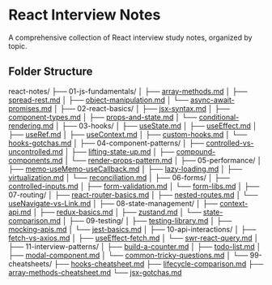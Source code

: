 # React Interview Notes

A comprehensive collection of React interview study notes, organized by topic.

## Folder Structure

react-notes/
├── 01-js-fundamentals/
│   ├── [array-methods.md](01-js-fundamentals/array-methods.md)
│   ├── [spread-rest.md](01-js-fundamentals/spread-rest.md)
│   ├── [object-manipulation.md](01-js-fundamentals/object-manipulation.md)
│   └── [async-await-promises.md](01-js-fundamentals/async-await-promises.md)
│
├── 02-react-basics/
│   ├── [jsx-syntax.md](02-react-basics/jsx-syntax.md)
│   ├── [component-types.md](02-react-basics/component-types.md)
│   ├── [props-and-state.md](02-react-basics/props-and-state.md)
│   └── [conditional-rendering.md](02-react-basics/conditional-rendering.md)
│
├── 03-hooks/
│   ├── [useState.md](03-hooks/useState.md)
│   ├── [useEffect.md](03-hooks/useEffect.md)
│   ├── [useRef.md](03-hooks/useRef.md)
│   ├── [useContext.md](03-hooks/useContext.md)
│   ├── [custom-hooks.md](03-hooks/custom-hooks.md)
│   └── [hooks-gotchas.md](03-hooks/hooks-gotchas.md)
│
├── 04-component-patterns/
│   ├── [controlled-vs-uncontrolled.md](04-component-patterns/controlled-vs-uncontrolled.md)
│   ├── [lifting-state-up.md](04-component-patterns/lifting-state-up.md)
│   ├── [compound-components.md](04-component-patterns/compound-components.md)
│   └── [render-props-pattern.md](04-component-patterns/render-props-pattern.md)
│
├── 05-performance/
│   ├── [memo-useMemo-useCallback.md](05-performance/memo-useMemo-useCallback.md)
│   ├── [lazy-loading.md](05-performance/lazy-loading.md)
│   ├── [virtualization.md](05-performance/virtualization.md)
│   └── [reconciliation.md](05-performance/reconciliation.md)
│
├── 06-forms/
│   ├── [controlled-inputs.md](06-forms/controlled-inputs.md)
│   ├── [form-validation.md](06-forms/form-validation.md)
│   └── [form-libs.md](06-forms/form-libs.md)
│
├── 07-routing/
│   ├── [react-router-basics.md](07-routing/react-router-basics.md)
│   ├── [nested-routes.md](07-routing/nested-routes.md)
│   └── [useNavigate-vs-Link.md](07-routing/useNavigate-vs-Link.md)
│
├── 08-state-management/
│   ├── [context-api.md](08-state-management/context-api.md)
│   ├── [redux-basics.md](08-state-management/redux-basics.md)
│   ├── [zustand.md](08-state-management/zustand.md)
│   └── [state-comparison.md](08-state-management/state-comparison.md)
│
├── 09-testing/
│   ├── [testing-library.md](09-testing/testing-library.md)
│   ├── [mocking-apis.md](09-testing/mocking-apis.md)
│   └── [jest-basics.md](09-testing/jest-basics.md)
│
├── 10-api-interactions/
│   ├── [fetch-vs-axios.md](10-api-interactions/fetch-vs-axios.md)
│   ├── [useEffect-fetch.md](10-api-interactions/useEffect-fetch.md)
│   └── [swr-react-query.md](10-api-interactions/swr-react-query.md)
│
├── 11-interview-patterns/
│   ├── [build-a-counter.md](11-interview-patterns/build-a-counter.md)
│   ├── [todo-list.md](11-interview-patterns/todo-list.md)
│   ├── [modal-component.md](11-interview-patterns/modal-component.md)
│   └── [common-tricky-questions.md](11-interview-patterns/common-tricky-questions.md)
│
└── 99-cheatsheets/
    ├── [hooks-cheatsheet.md](99-cheatsheets/hooks-cheatsheet.md)
    ├── [lifecycle-comparison.md](99-cheatsheets/lifecycle-comparison.md)
    ├── [array-methods-cheatsheet.md](99-cheatsheets/array-methods-cheatsheet.md)
    └── [jsx-gotchas.md](99-cheatsheets/jsx-gotchas.md)

